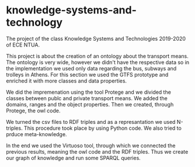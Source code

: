 # knowledge-systems-and-technology

The project of the class Knowledge Systems and Technologies 2019-2020 of ECE NTUA.

This project is about the creation of an ontology about the transport means. The ontology is very wide, however we didn't have the respective data so in the implementation we used only data regarding the bus, subways and trolleys in Athens. For this section we used the GTFS prototype and enriched it with more classes and data properties.

We did the impremenation using the tool Protege and we divided the classes between publc and private transport means.
We added the  domains, ranges and the object properties. Then we created, through Protege, the owl code.

We turned the csv files to RDF triples and as a represantation we used N-triples. This procedure took place by using Python code. We also tried to prduce meta-knowledge.

In the end we used the Virtuoso tool, through which we connected the previous results, meaning the owl code and the RDF triples. Thus we create our graph of knowledge and run some SPARQL queries.
